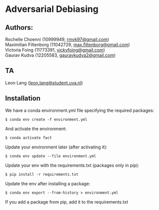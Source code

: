 # Adversarial Debiasing

## Authors:

Rochelle Choenni (10999949, rmvk97@gmail.com)
<br />
Maximilian Filtenborg (11042729, max.filtenborg@gmail.com)
<br />
Victoria Foing (11773391, vickyfoing@gmail.com)
<br />
Gaurav Kudva (12205583, gauravkudva2@gmail.com)

## TA

Leon Lang (leon.lang@student.uva.nl)

## Installation

We have a conda environment.yml file specifying the required packages:

    $ conda env create -f environment.yml

And activate the environment:

    $ conda activate fact
   
Update your environment later (after activating it):

    $ conda env update --file environment.yml

Update your env with the requirements.txt (packages only in pip):

    $ pip install -r requirements.txt

Update the env after installing a package:

    $ conda env export --from-history > environment.yml

If you add a package from pip, add it to the requirements.txt

